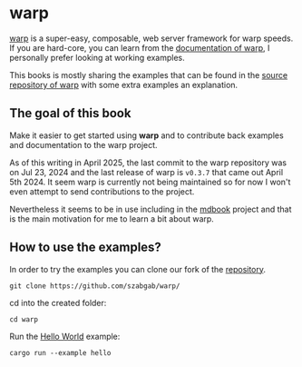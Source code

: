 # warp

[warp](https://crates.io/crates/warp) is a super-easy, composable, web server framework for warp speeds. If you are hard-core, you can learn from the [documentation of warp](https://docs.rs/warp/),
I personally prefer looking at working examples.

This books is mostly sharing the examples that can be found in the [source repository of warp](https://github.com/seanmonstar/warp)
with some extra examples an explanation.

## The goal of this book

Make it easier to get started using **warp** and to contribute back examples and documentation to the warp project.

As of this writing in April 2025, the last commit to the warp repository was on  Jul 23, 2024 and the last release of warp is `v0.3.7` that came out April 5th 2024.
It seem warp is currently not being maintained so for now I won't even attempt to send contributions to the project.

Nevertheless it seems to be in use including in the [mdbook](https://rust-lang.github.io/mdBook/) project and that is the main motivation for me to learn a bit about warp.

## How to use the examples?

In order to try the examples you can clone our fork of the [repository](https://github.com/szabgab/warp/).

```
git clone https://github.com/szabgab/warp/
```

cd into the created folder:

```
cd warp
```

Run the [Hello World](./hello-world.md) example:

```
cargo run --example hello
```


